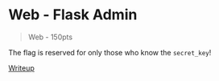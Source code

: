 # Web - Flask Admin
> Web - 150pts

The flag is reserved for only those who know the `secret_key`!

[Writeup](./writeup/README.md)

